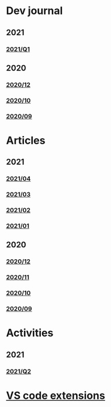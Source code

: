 # Dev journal

## 2021

### [2021/Q1](./_posts/dev/2021-02-04-dev-2021-02.md)

## 2020

### [2020/12](./_posts/dev/2020-12-02-dev-2020-12.md)

### [2020/10](./_posts/dev/2020-10-05-dev-2020-10.md)

### [2020/09](./_posts/dev/2020-09-21-dev-2020-09.md)

# Articles

## 2021

### [2021/04](./_posts/articles/2021-03-31-articles-2021-04.md)

### [2021/03](./_posts/articles/2021-03-01-articles-2021-03.md)

### [2021/02](./_posts/articles/2021-02-02-articles-2021-02.md)

### [2021/01](./_posts/articles/2021-01-03-articles-2021-01.md)

## 2020

### [2020/12](./_posts/articles/2020-12-01-articles-2020-12.md)

### [2020/11](./_posts/articles/2020-11-01-articles-2020-11.md)

### [2020/10](./_posts/articles/2020-10-04-articles-2020-10.md)

### [2020/09](./_posts/articles/2020-09-21-articles-2020-09.md)

# Activities

## 2021

### [2021/Q2](./_posts/activities/2021-04-05-articles-2021-04.md)

# [VS code extensions](vs-code-extensions.md)
